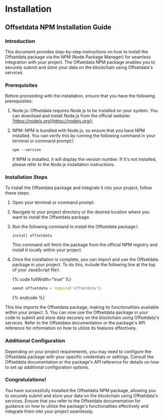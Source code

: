 # Installation

## Offsetdata NPM Installation Guide

### Introduction

This document provides step-by-step instructions on how to install the Offsetdata package via the NPM (Node Package Manager) for seamless integration with your project. The Offsetdata NPM package enables you to securely submit and store your data on the blockchain using Offsetdata's services.

### Prerequisites

Before proceeding with the installation, ensure that you have the following prerequisites:

1. Node.js: Offsetdata requires Node.js to be installed on your system. You can download and install Node.js from the official website: [https://nodejs.org](https://nodejs.org/).
2.  NPM: NPM is bundled with Node.js, so ensure that you have NPM installed. You can verify this by running the following command in your terminal or command prompt:\


    ```css
    npm --version
    ```

    If NPM is installed, it will display the version number. If it's not installed, please refer to the Node.js installation instructions.

### Installation Steps

To install the Offsetdata package and integrate it into your project, follow these steps:

1. Open your terminal or command prompt.
2. Navigate to your project directory or the desired location where you want to install the Offsetdata package.
3.  Run the following command to install the Offsetdata package:\


    ```
    install offsetdata
    ```

    This command will fetch the package from the official NPM registry and install it locally within your project.
4.  Once the installation is complete, you can import and use the Offsetdata package in your project. To do this, include the following line at the top of your JavaScript file:\


    {% code fullWidth="true" %}
    ```javascript
    const offsetdata = require('offsetdata');
    ```
    {% endcode %}




This line imports the Offsetdata package, making its functionalities available within your project.
5. You can now use the Offsetdata package in your code to submit and store data securely on the blockchain using Offsetdata's services. Refer to the Offsetdata documentation or the package's API reference for information on how to utilize its features effectively.

### Additional Configuration

Depending on your project requirements, you may need to configure the Offsetdata package with your specific credentials or settings. Consult the Offsetdata documentation or the package's API reference for details on how to set up additional configuration options.

### Congratulations!

You have successfully installed the Offsetdata NPM package, allowing you to securely submit and store your data on the blockchain using Offsetdata's services. Ensure that you refer to the Offsetdata documentation for guidance on how to utilize the package's functionalities effectively and integrate them into your project seamlessly.


